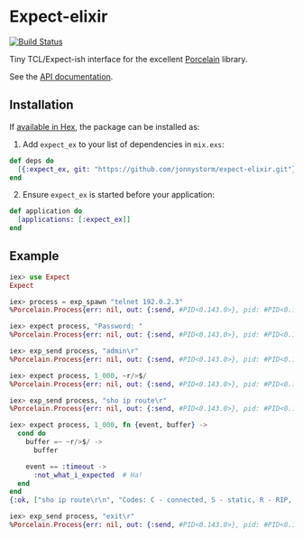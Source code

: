 # Expect-elixir

[![Build Status](https://travis-ci.org/jonnystorm/expect-elixir.svg?branch=master)](https://travis-ci.org/jonnystorm/expect-elixir)

Tiny TCL/Expect-ish interface for the excellent [Porcelain](https://github.com/alco/porcelain) library.

See the [API documentation](https://jonnystorm.github.io/expect-elixir).

## Installation

If [available in Hex](https://hex.pm/docs/publish), the package can be installed as:

  1. Add `expect_ex` to your list of dependencies in `mix.exs`:

  ```elixir
  def deps do
    [{:expect_ex, git: "https://github.com/jonnystorm/expect-elixir.git"}]
  end
  ```

  2. Ensure `expect_ex` is started before your application:

  ```elixir
  def application do
    [applications: [:expect_ex]]
  end
  ```

## Example

  ```elixir
  iex> use Expect
  Expect

  iex> process = exp_spawn "telnet 192.0.2.3"
  %Porcelain.Process{err: nil, out: {:send, #PID<0.143.0>}, pid: #PID<0.146.0>}

  iex> expect process, "Password: "
  %Porcelain.Process{err: nil, out: {:send, #PID<0.143.0>}, pid: #PID<0.146.0>}

  iex> exp_send process, "admin\r"
  %Porcelain.Process{err: nil, out: {:send, #PID<0.143.0>}, pid: #PID<0.146.0>}

  iex> expect process, 1_000, ~r/>$/
  %Porcelain.Process{err: nil, out: {:send, #PID<0.143.0>}, pid: #PID<0.146.0>}

  iex> exp_send process, "sho ip route\r"
  %Porcelain.Process{err: nil, out: {:send, #PID<0.143.0>}, pid: #PID<0.146.0>}

  iex> expect process, 1_000, fn {event, buffer} ->
    cond do
      buffer =~ ~r/>$/ ->
        buffer

      event == :timeout ->
        :not_what_i_expected  # Ha!
    end
  end
  {:ok, ["sho ip route\r\n", "Codes: C - connected, S - static, R - RIP, M - mobile, B - BGP\r\n       D - EIGRP, EX - EIGRP external, O - OSPF, IA - OSPF inter area \r\n       N1 - OSPF NSSA external type 1, N2 - OSPF NSSA external type 2\r\n       E1 - OSPF external type 1, E2 - OSPF external type 2\r\n       i - IS-IS, su - IS-IS summary, L1 - IS-IS level-1, L2 - IS-IS level-2\r\n       ia - IS-IS inter area, * - candidate default, U - per-user static route\r\n       o - ODR, P - periodic downloaded static route\r\n\r\nGateway of last resort is 192.0.2.2 to network 0.0.0.0\r\n\r\n     198.51.100.0/32 is subnetted, 5 subnets\r\nC       198.51.100.1 is directly connected, Loopback0\r\ni L2    198.51.100.3 [115/100000] via 198.51.100.3, FastEthernet0/1.1\r\ni L2    198.51.100.2 [115/100000] via 198.51.100.2, FastEthernet0/0.1\r\ni L2    198.51.100.5 [115/300000] via 198.51.100.3, FastEthernet0/1.1\r\n                     [115/300000] via 198.51.100.2, FastEthernet0/0.1\r\ni L2    198.51.100.4 [115/200000] via 198.51.100.3, FastEthernet0/1.1\r\n     192.0.2.0/31 is subnetted, 1 subnets\r\nC       192.0.2.2 is directly connected, FastEthernet1/0\r\nS*   0.0.0.0/0 [1/0] via 192.0.2.2\r\nR1>"]}

  iex> exp_send process, "exit\r"
  %Porcelain.Process{err: nil, out: {:send, #PID<0.143.0>}, pid: #PID<0.146.0>}
  ```

